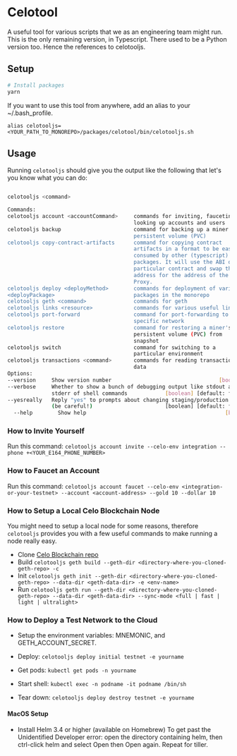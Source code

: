 # Celotool

A useful tool for various scripts that we as an engineering team might run.
This is the only remaining version, in Typescript. There used to be a Python version too.
Hence the references to celotooljs.

## Setup

```bash
# Install packages
yarn
```

If you want to use this tool from anywhere, add an alias to your ~/.bash_profile.

`alias celotooljs=<YOUR_PATH_TO_MONOREPO>/packages/celotool/bin/celotooljs.sh`

## Usage

Running `celotooljs` should give you the output like the following that let's you know what you can do:

```bash

celotooljs <command>

Commands:
celotooljs account <accountCommand>     commands for inviting, fauceting,
                                        looking up accounts and users
celotooljs backup                       command for backing up a miner's
                                        persistent volume (PVC)
celotooljs copy-contract-artifacts      command for copying contract
                                        artifacts in a format to be easily
                                        consumed by other (typescript)
                                        packages. It will use the ABI of a
                                        particular contract and swap the
                                        address for the address of the
                                        Proxy.
celotooljs deploy <deployMethod>        commands for deployment of various
<deployPackage>                         packages in the monorepo
celotooljs geth <command>               commands for geth
celotooljs links <resource>             commands for various useful links
celotooljs port-forward                 command for port-forwarding to a
                                        specific network
celotooljs restore                      command for restoring a miner's
                                        persistent volume (PVC) from
                                        snapshot
celotooljs switch                       command for switching to a
                                        particular environment
celotooljs transactions <command>       commands for reading transaction
                                        data
Options:
--version     Show version number                                  [boolean]
--verbose     Whether to show a bunch of debugging output like stdout and
              stderr of shell commands            [boolean] [default: false]
--yesreally   Reply "yes" to prompts about changing staging/production
              (be careful!)                       [boolean] [default: false]
  --help        Show help                                            [boolean]
```

### How to Invite Yourself

Run this command:
`celotooljs account invite --celo-env integration --phone +<YOUR_E164_PHONE_NUMBER>`

### How to Faucet an Account

Run this command:
`celotooljs account faucet --celo-env <integration-or-your-testnet> --account <account-address> --gold 10 --dollar 10`

### How to Setup a Local Celo Blockchain Node

You might need to setup a local node for some reasons, therefore `celotooljs` provides you with
a few useful commands to make running a node really easy.

- Clone [Celo Blockchain repo](https://github.com/celo-org/celo-blockchain)
- Build `celotooljs geth build --geth-dir <directory-where-you-cloned-geth-repo> -c`
- Init `celotooljs geth init --geth-dir <directory-where-you-cloned-geth-repo> --data-dir <geth-data-dir> -e <env-name>`
- Run `celotooljs geth run --geth-dir <directory-where-you-cloned-geth-repo> --data-dir <geth-data-dir> --sync-mode <full | fast | light | ultralight>`

### How to Deploy a Test Network to the Cloud

- Setup the environment variables: MNEMONIC, and GETH_ACCOUNT_SECRET.

- Deploy: `celotooljs deploy initial testnet -e yourname`

- Get pods: `kubectl get pods -n yourname`

- Start shell: `kubectl exec -n podname -it podname /bin/sh`

- Tear down: `celotooljs deploy destroy testnet -e yourname`

#### MacOS Setup

- Install Helm 3.4 or higher (available on Homebrew)
  To get past the Unidentified Developer error: open the directory containing helm, then ctrl-click helm and select Open then Open again. Repeat for tiller.
